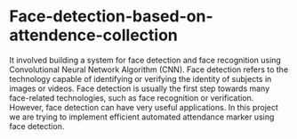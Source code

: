 # Face-detection-based-on-attendence-collection
It involved building a system for face detection and face recognition using Convolutional Neural Network Algorithm (CNN). Face detection refers to the 
technology capable of identifying or verifying the identity of subjects in images or videos. Face 
detection is usually the first step towards many face-related technologies, such as face 
recognition or verification. However, face detection can have very useful applications. In this 
project we are trying to implement efficient automated attendance marker using face detection.
